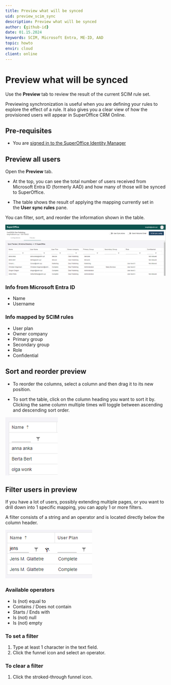 ```yaml
---
title: Preview what will be synced
uid: preview_scim_sync
description: Preview what will be synced
author: {github-id}
date: 01.15.2024
keywords: SCIM, Microsoft Entra, ME-ID, AAD
topic: howto
envir: cloud
client: online
---
```


# Preview what will be synced

Use the **Preview** tab to review the result of the current SCIM rule set.

Previewing synchronization is useful when you are defining your rules to explore the effect of a rule. It also gives you a clear view of how the provisioned users will appear in SuperOffice CRM Online.

## Pre-requisites

* You are [signed in to the SuperOffice Identity Manager][1]

## Preview all users

Open the **Preview** tab.

* At the top, you can see the total number of users received from Microsoft Entra ID (formerly AAD) and how many of those will be synced to SuperOffice.

* The table shows the result of applying the mapping currently set in the **User sync rules** pane.

You can filter, sort, and reorder the information shown in the table.

![Preview screen -screenshot][img1]

### Info from Microsoft Entra ID

* Name
* Username

### Info mapped by SCIM rules

* User plan
* Owner company
* Primary group
* Secondary group
* Role
* Confidential

## Sort and reorder preview

* To reorder the columns, select a column and then drag it to its new position.

* To sort the table, click on the column heading you want to sort it by. Clicking the same column multiple times will toggle between ascending and descending sort order.

![sort preview -screenshot][img2]

## Filter users in preview

If you have a lot of users, possibly extending multiple pages, or you want to drill down into 1 specific mapping, you can apply 1 or more filters.

A filter consists of a string and an operator and is located directly below the column header.

![Preview filter -screenshot][img3]

### Available operators

* Is (not) equal to
* Contains / Does not contain
* Starts / Ends with
* Is (not) null
* Is (not) empty

### To set a filter

1. Type at least 1 character in the text field.
2. Click the funnel icon and select an operator.

### To clear a filter

1. Click the stroked-through funnel icon.

<!-- Referenced links -->
[1]: ../sign-in-to-scim.md

<!-- Referenced images -->
[img1]: media/scim-preview-sync-company.png
[img2]: media/scim-preview-sort.png
[img3]: media/scim-preview-filter.png
